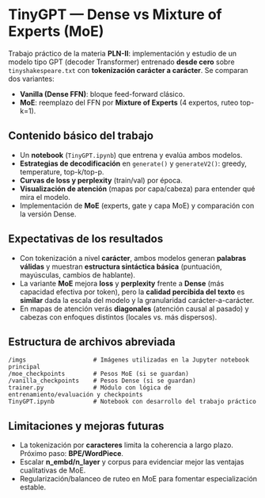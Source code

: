# TinyGPT — Dense vs Mixture of Experts (MoE)

Trabajo práctico de la materia **PLN-II**: implementación y estudio de un modelo tipo GPT (decoder Transformer) entrenado **desde cero** sobre `tinyshakespeare.txt` con **tokenización carácter a carácter**. Se comparan dos variantes:
- **Vanilla (Dense FFN)**: bloque feed-forward clásico.
- **MoE**: reemplazo del FFN por **Mixture of Experts** (4 expertos, ruteo top-k=1).

## Contenido básico del trabajo
- Un **notebook** (`TinyGPT.ipynb`) que entrena y evalúa ambos modelos.
- **Estrategias de decodificación** en `generate()` y `generateV2()`: greedy, temperature, top-k/top-p.
- **Curvas de loss y perplexity** (train/val) por época.
- **Visualización de atención** (mapas por capa/cabeza) para entender qué mira el modelo.
- Implementación de **MoE** (experts, gate y capa MoE) y comparación con la versión Dense.

## Expectativas de los resultados
- Con tokenización a nivel **carácter**, ambos modelos generan **palabras válidas** y muestran **estructura sintáctica básica** (puntuación, mayúsculas, cambios de hablante).
- La variante **MoE** mejora **loss** y **perplexity** frente a **Dense** (más capacidad efectiva por token), pero la **calidad percibida del texto** es **similar** dada la escala del modelo y la granularidad carácter-a-carácter.
- En mapas de atención verás **diagonales** (atención causal al pasado) y cabezas con enfoques distintos (locales vs. más dispersos).

## Estructura de archivos abreviada
```
/imgs                   # Imágenes utilizadas en la Jupyter notebook principal
/moe_checkpoints        # Pesos MoE (si se guardan)
/vanilla_checkpoints    # Pesos Dense (si se guardan)
trainer.py              # Módulo con lógica de entrenamiento/evaluación y checkpoints
TinyGPT.ipynb           # Notebook con desarrollo del trabajo práctico
```

## Limitaciones y mejoras futuras
- La tokenización por **caracteres** limita la coherencia a largo plazo. Próximo paso: **BPE/WordPiece**.
- Escalar **n_embd/n_layer** y corpus para evidenciar mejor las ventajas cualitativas de MoE.
- Regularización/balanceo de ruteo en MoE para fomentar especialización estable.
